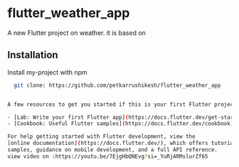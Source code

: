 # flutter_weather_app

A new Flutter project on weather.
it is based on

## Installation 

Install my-project with npm

```bash 
  git clone: https://github.com/petkarrushikesh/flutter_weather_app


A few resources to get you started if this is your first Flutter project:

- [Lab: Write your first Flutter app](https://docs.flutter.dev/get-started/codelab)
- [Cookbook: Useful Flutter samples](https://docs.flutter.dev/cookbook)

For help getting started with Flutter development, view the
[online documentation](https://docs.flutter.dev/), which offers tutorials,
samples, guidance on mobile development, and a full API reference.
view video on :https://youtu.be/7EjgHbQNEvg?si=_YuRjARMslurZf65
